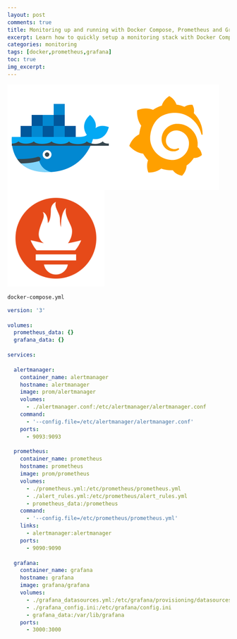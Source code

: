 ```yaml
---
layout: post
comments: true
title: Monitoring up and running with Docker Compose, Prometheus and Grafana
excerpt: Learn how to quickly setup a monitoring stack with Docker Compose, Prometheus and Grafana.
categories: monitoring
tags: [docker,prometheus,grafana]
toc: true
img_excerpt:
---
```


<img align="left" src="/assets/logos/icons8-docker.svg" width="240" />
<img align="left" src="/assets/logos/icons8-grafana.svg" width="240" />
<img align="center" src="/assets/logos/icons8-prometheus.svg" width="220" />
<br/>

`docker-compose.yml`

```yaml
version: '3'

volumes:
  prometheus_data: {}
  grafana_data: {}

services:

  alertmanager:
    container_name: alertmanager
    hostname: alertmanager
    image: prom/alertmanager
    volumes:
      - ./alertmanager.conf:/etc/alertmanager/alertmanager.conf
    command:
      - '--config.file=/etc/alertmanager/alertmanager.conf'
    ports:
      - 9093:9093

  prometheus:
    container_name: prometheus
    hostname: prometheus
    image: prom/prometheus
    volumes:
      - ./prometheus.yml:/etc/prometheus/prometheus.yml
      - ./alert_rules.yml:/etc/prometheus/alert_rules.yml
      - prometheus_data:/prometheus
    command:
      - '--config.file=/etc/prometheus/prometheus.yml'
    links:
      - alertmanager:alertmanager
    ports:
      - 9090:9090

  grafana:
    container_name: grafana
    hostname: grafana
    image: grafana/grafana
    volumes:
      - ./grafana_datasources.yml:/etc/grafana/provisioning/datasources/all.yaml
      - ./grafana_config.ini:/etc/grafana/config.ini
      - grafana_data:/var/lib/grafana
    ports:
      - 3000:3000
```